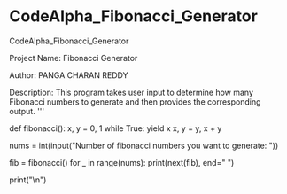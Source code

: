 # CodeAlpha_Fibonacci_Generator
CodeAlpha_Fibonacci_Generator

Project Name: Fibonacci Generator

Author:  PANGA CHARAN REDDY

Description: This program takes user input to determine how many Fibonacci numbers to 
generate and then provides the corresponding output.
'''

def fibonacci():
    x, y = 0, 1
    while True:
        yield x
        x, y = y, x + y

nums = int(input("Number of fibonacci numbers you want to generate: "))

fib = fibonacci()
for _ in range(nums):
    print(next(fib), end=" ")

print("\n")
